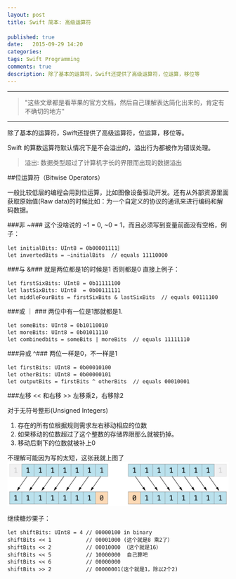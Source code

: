 ```yaml
---
layout: post
title: Swift 简本: 高级运算符

published: true
date:   2015-09-29 14:20
categories:
tags: Swift Programming
comments: true
description: 除了基本的运算符，Swift还提供了高级运算符，位运算，移位等
---
```


-------------------------
> "这些文章都是看苹果的官方文档，然后自己理解表达简化出来的，肯定有不确切的地方"

------------------

除了基本的运算符，Swift还提供了高级运算符，位运算，移位等。

Swift 的算数运算符默认情况下是不会溢出的，溢出行为都被作为错误处理。
>溢出: 数据类型超过了计算机字长的界限而出现的数据溢出

##位运算符（Bitwise Operators）

一般比较低层的编程会用到位运算，比如图像设备驱动开发。还有从外部资源里面获取原始值(Raw data)的时候比如：为一个自定义的协议的通讯来进行编码和解码数据。

###非 ~###
这个没啥说的 ~1 = 0, ~0 = 1，而且必须写到变量前面没有空格，例子：

```
let initialBits: UInt8 = 0b00001111］
let invertedBits = ~initialBits  // equals 11110000
```

###与 &###
就是两位都是1的时候是1 否则都是0
直接上例子：

```
let firstSixBits: UInt8 = 0b11111100
let lastSixBits: UInt8  = 0b00111111
let middleFourBits = firstSixBits & lastSixBits  // equals 00111100
```

###或 ｜ ###
两位中有一位是1那就都是1.

```
let someBits: UInt8 = 0b10110010
let moreBits: UInt8 = 0b01011110
let combinedbits = someBits | moreBits  // equals 11111110
```

###异或 ^###
两位一样是0，不一样是1

```
let firstBits: UInt8 = 0b00010100
let otherBits: UInt8 = 0b00000101
let outputBits = firstBits ^ otherBits  // equals 00010001
```

###左移 << 和右移 >> 
左移乘2，右移除2

对于无符号整形(Unsigned Integers)

1. 存在的所有位根据规则需求左右移动相应的位数
2. 如果移动的位数超过了这个整数的存储界限那么就被扔掉。
3. 移动后剩下的位数就被补上0

不理解可能因为写的太短，这张我就上图了
![shift left](../assets/postImages/bitshiftUnsigned_2x.png)

继续糖炒栗子：

```
let shiftBits: UInt8 = 4 // 00000100 in binary
shiftBits << 1           // 00001000 (这个就是8 乘2了）
shiftBits << 2           // 00010000 （这个就是16）
shiftBits << 5           // 10000000  自己算吧 
shiftBits << 6           // 00000000
shiftBits >> 2           // 00000001(这个就是1，除以2个2)
```




